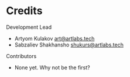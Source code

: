 # Credits

Development Lead
* Artyom Kulakov <art@artlabs.tech>
* Sabzaliev Shakhansho <shukurs@artlabs.tech> 



Contributors
* None yet. Why not be the first?
